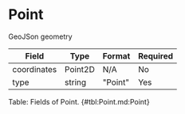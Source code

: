 <!--
    ATTENTION: This file was generated via gradle!
               Do NOT manually edit this file! Any such changes will be overwritten!
-->

# Point

GeoJSon geometry

| Field | Type | Format | Required |
|-------|---|--------|---|
| coordinates | Point2D | N/A | No |
| type | string | "Point" | Yes |

Table: Fields of Point. {#tbl:Point.md:Point}
